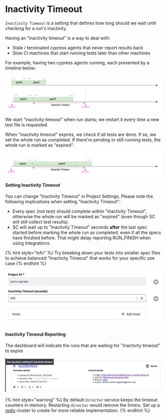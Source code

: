 # Inactivity Timeout

`Inactivity Timeout` is a setting that defines how long should we wait until checking for a run's inactivity.

Having an "inactivity timeout" is a way to deal with:

* Stale / terminated cypress agents that never report results back
* Slow CI machines that start running tests later than other machines

For example, having two cypress agents running, each presented by a timeline below:  

![](../.gitbook/assets/108978401-65a08280-763e-11eb-958b-36b036d41e19.png)

We start "inactivity timeout" when run starts; we restart it every time a new test file is requested. 

When "inactivity timeout" expires, we check if all tests are done. If so, we set the whole run as completed. If there're pending or still running tests, the whole run is marked as "expired".

![](../.gitbook/assets/108978420-6a653680-763e-11eb-8856-04ca6a5c7519.png)

#### Setting Inactivity Timeout

You can change "Inactivity Timeout" in Project Settings. Please note the following implications when setting "Inactivity Timeout":

* Every spec \(not test\) should complete within "Inactivity Timeout", otherwise the whole run will be marked as "expired" \(even though SC will still collect test results\). 
* SC will wait up to "Inactivity Timeout" seconds **after** the last spec started before marking the whole run as completed, even if all the specs have finished before. That might delay reporting RUN\_FINISH when using Integrations.

{% hint style="info" %}
Try breaking down your tests into smaller spec files to achieve balanced "Inactivity Timeout" that works for your specific use case
{% endhint %}

![](../.gitbook/assets/image.png)

#### Inactivity Timeout Reporting

The dashboard will indicate the runs that are waiting for "Inactivity timeout" to expire

![](../.gitbook/assets/image%20%281%29.png)

{% hint style="warning" %}
By default `director` service keeps the timeout counters in memory. Restarting `director` would remove the timers. Set up a [redis](../configuration/director-configuration.md#queue-configuration) cluster to create for more reliable implementation.
{% endhint %}

